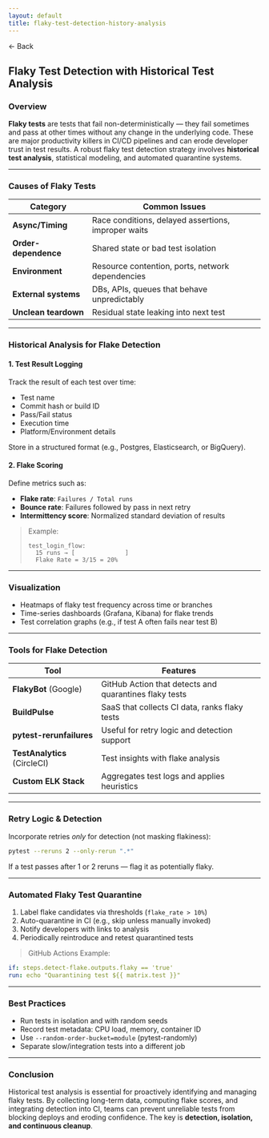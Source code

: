 ```yaml
---
layout: default
title: flaky-test-detection-history-analysis
---
```


<a href="https://anish7600.github.io/technical-writeups" style="text-decoration: none;">← Back</a>


##  Flaky Test Detection with Historical Test Analysis

### Overview

**Flaky tests** are tests that fail non-deterministically — they fail sometimes and pass at other times without any change in the underlying code. These are major productivity killers in CI/CD pipelines and can erode developer trust in test results. A robust flaky test detection strategy involves **historical test analysis**, statistical modeling, and automated quarantine systems.

---

###  Causes of Flaky Tests

| Category             | Common Issues                                       |
| -------------------- | --------------------------------------------------- |
| **Async/Timing**     | Race conditions, delayed assertions, improper waits |
| **Order-dependence** | Shared state or bad test isolation                  |
| **Environment**      | Resource contention, ports, network dependencies    |
| **External systems** | DBs, APIs, queues that behave unpredictably         |
| **Unclean teardown** | Residual state leaking into next test               |

---

###  Historical Analysis for Flake Detection

#### 1. **Test Result Logging**

Track the result of each test over time:

* Test name
* Commit hash or build ID
* Pass/Fail status
* Execution time
* Platform/Environment details

Store in a structured format (e.g., Postgres, Elasticsearch, or BigQuery).

#### 2. **Flake Scoring**

Define metrics such as:

* **Flake rate**: `Failures / Total runs`
* **Bounce rate**: Failures followed by pass in next retry
* **Intermittency score**: Normalized standard deviation of results

>  Example:
>
> ```
> test_login_flow:
>   15 runs → [              ]
>   Flake Rate = 3/15 = 20%
> ```

---

###  Visualization

* Heatmaps of flaky test frequency across time or branches
* Time-series dashboards (Grafana, Kibana) for flake trends
* Test correlation graphs (e.g., if test A often fails near test B)

---

###  Tools for Flake Detection

| Tool                         | Features                                               |
| ---------------------------- | ------------------------------------------------------ |
| **FlakyBot** (Google)        | GitHub Action that detects and quarantines flaky tests |
| **BuildPulse**               | SaaS that collects CI data, ranks flaky tests          |
| **pytest-rerunfailures**     | Useful for retry logic and detection support           |
| **TestAnalytics** (CircleCI) | Test insights with flake analysis                      |
| **Custom ELK Stack**         | Aggregates test logs and applies heuristics            |

---

###  Retry Logic & Detection

Incorporate retries *only* for detection (not masking flakiness):

```bash
pytest --reruns 2 --only-rerun ".*"
```

If a test passes after 1 or 2 reruns — flag it as potentially flaky.

---

###  Automated Flaky Test Quarantine

1. Label flake candidates via thresholds (`flake_rate > 10%`)
2. Auto-quarantine in CI (e.g., skip unless manually invoked)
3. Notify developers with links to analysis
4. Periodically reintroduce and retest quarantined tests

>  GitHub Actions Example:

```yaml
if: steps.detect-flake.outputs.flaky == 'true'
run: echo "Quarantining test ${{ matrix.test }}"
```

---

###  Best Practices

* Run tests in isolation and with random seeds
* Record test metadata: CPU load, memory, container ID
* Use `--random-order-bucket=module` (pytest-randomly)
* Separate slow/integration tests into a different job

---

### Conclusion

Historical test analysis is essential for proactively identifying and managing flaky tests. By collecting long-term data, computing flake scores, and integrating detection into CI, teams can prevent unreliable tests from blocking deploys and eroding confidence. The key is **detection, isolation, and continuous cleanup**.
